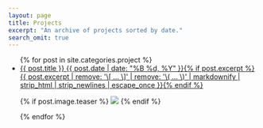 ```yaml
---
layout: page
title: Projects
excerpt: "An archive of projects sorted by date."
search_omit: true
---
```


<ul class="post-list">
{% for post in site.categories.project %} 
  <li><article><a href="{{ site.url }}{{ post.url }}">{{ post.title }} <span class="entry-date"><time datetime="{{ post.date | date_to_xmlschema }}">{{ post.date | date: "%B %d, %Y" }}</time></span>{% if post.excerpt %} <span class="excerpt">{{ post.excerpt | remove: '\[ ... \]' | remove: '\( ... \)' | markdownify | strip_html | strip_newlines | escape_once }}</span>{% endif %}</a></article></li>
  
  {% if post.image.teaser %}
    <a href="{{ site.github.url }}{{ post.url }}"><img src="{{ site.github.url }}/images/{{ post.image.teaser }}"></a>
  {% endif %}

{% endfor %}
</ul>
